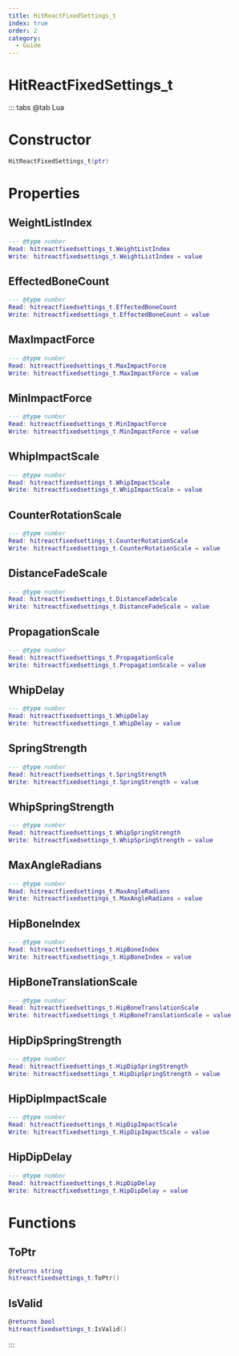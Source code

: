 ```yaml
---
title: HitReactFixedSettings_t
index: true
order: 2
category:
  - Guide
---
```


# HitReactFixedSettings_t

::: tabs
@tab Lua
# Constructor
```lua
HitReactFixedSettings_t(ptr)
```
# Properties
## WeightListIndex 
```lua
--- @type number
Read: hitreactfixedsettings_t.WeightListIndex
Write: hitreactfixedsettings_t.WeightListIndex = value
```
## EffectedBoneCount 
```lua
--- @type number
Read: hitreactfixedsettings_t.EffectedBoneCount
Write: hitreactfixedsettings_t.EffectedBoneCount = value
```
## MaxImpactForce 
```lua
--- @type number
Read: hitreactfixedsettings_t.MaxImpactForce
Write: hitreactfixedsettings_t.MaxImpactForce = value
```
## MinImpactForce 
```lua
--- @type number
Read: hitreactfixedsettings_t.MinImpactForce
Write: hitreactfixedsettings_t.MinImpactForce = value
```
## WhipImpactScale 
```lua
--- @type number
Read: hitreactfixedsettings_t.WhipImpactScale
Write: hitreactfixedsettings_t.WhipImpactScale = value
```
## CounterRotationScale 
```lua
--- @type number
Read: hitreactfixedsettings_t.CounterRotationScale
Write: hitreactfixedsettings_t.CounterRotationScale = value
```
## DistanceFadeScale 
```lua
--- @type number
Read: hitreactfixedsettings_t.DistanceFadeScale
Write: hitreactfixedsettings_t.DistanceFadeScale = value
```
## PropagationScale 
```lua
--- @type number
Read: hitreactfixedsettings_t.PropagationScale
Write: hitreactfixedsettings_t.PropagationScale = value
```
## WhipDelay 
```lua
--- @type number
Read: hitreactfixedsettings_t.WhipDelay
Write: hitreactfixedsettings_t.WhipDelay = value
```
## SpringStrength 
```lua
--- @type number
Read: hitreactfixedsettings_t.SpringStrength
Write: hitreactfixedsettings_t.SpringStrength = value
```
## WhipSpringStrength 
```lua
--- @type number
Read: hitreactfixedsettings_t.WhipSpringStrength
Write: hitreactfixedsettings_t.WhipSpringStrength = value
```
## MaxAngleRadians 
```lua
--- @type number
Read: hitreactfixedsettings_t.MaxAngleRadians
Write: hitreactfixedsettings_t.MaxAngleRadians = value
```
## HipBoneIndex 
```lua
--- @type number
Read: hitreactfixedsettings_t.HipBoneIndex
Write: hitreactfixedsettings_t.HipBoneIndex = value
```
## HipBoneTranslationScale 
```lua
--- @type number
Read: hitreactfixedsettings_t.HipBoneTranslationScale
Write: hitreactfixedsettings_t.HipBoneTranslationScale = value
```
## HipDipSpringStrength 
```lua
--- @type number
Read: hitreactfixedsettings_t.HipDipSpringStrength
Write: hitreactfixedsettings_t.HipDipSpringStrength = value
```
## HipDipImpactScale 
```lua
--- @type number
Read: hitreactfixedsettings_t.HipDipImpactScale
Write: hitreactfixedsettings_t.HipDipImpactScale = value
```
## HipDipDelay 
```lua
--- @type number
Read: hitreactfixedsettings_t.HipDipDelay
Write: hitreactfixedsettings_t.HipDipDelay = value
```
# Functions
## ToPtr
```lua
@returns string
hitreactfixedsettings_t:ToPtr()
```
## IsValid
```lua
@returns bool
hitreactfixedsettings_t:IsValid()
```

:::